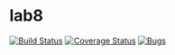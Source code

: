 # lab8
[![Build Status](https://travis-ci.org/nouname/lastlab.svg?branch=master)](https://travis-ci.org/nouname/lastlab)
[![Coverage Status](https://coveralls.io/repos/github/nouname/lastlab/badge.svg?branch=master)](https://coveralls.io/github/nouname/lastlab?branch=master)
[![Bugs](https://sonarcloud.io/api/project_badges/measure?project=nouname_lab2&metric=bugs)](https://sonarcloud.io/dashboard?id=nouname_lab2)
